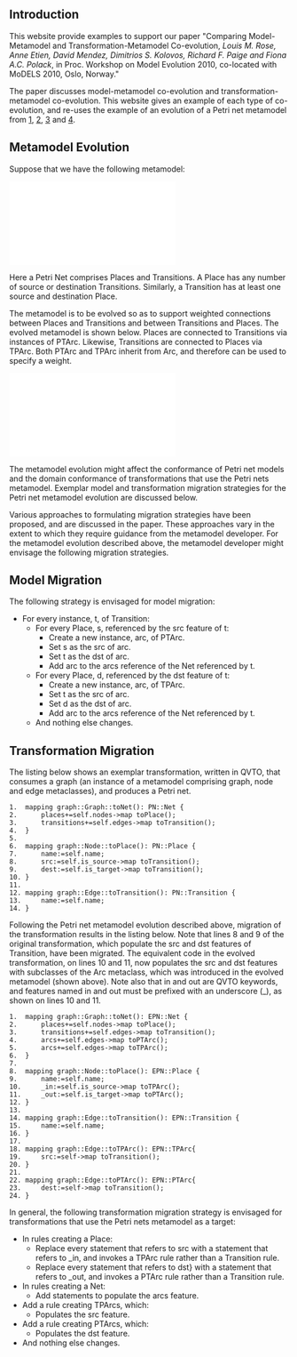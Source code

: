 ## Introduction

This website provide examples to support our paper "Comparing Model-Metamodel and Transformation-Metamodel Co-evolution, *Louis M. Rose, Anne Etien, David Mendez, Dimitrios S. Kolovos, Richard F. Paige and Fiona A.C. Polack*, in Proc. Workshop on Model Evolution 2010, co-located with MoDELS 2010, Oslo, Norway."

The paper discusses model-metamodel co-evolution and transformation-metamodel co-evolution. This website gives an example of each type of co-evolution, and re-uses the example of an evolution of a Petri net metamodel from [1][cicchetti], [2][garces], [3][rose] and [4][wachsmuth]. 

## Metamodel Evolution

Suppose that we have the following metamodel:

![Original Petri nets metamodel](raw/master/images/before.pdf)

Here a Petri Net comprises Places and Transitions. A Place has any number of source or destination Transitions. Similarly, a Transition has at least one source and destination Place. 

The metamodel is to be evolved so as to support weighted connections between Places and Transitions and between Transitions and Places. The evolved metamodel is shown below. Places are connected to Transitions via instances of PTArc. Likewise, Transitions are connected to Places via TPArc. Both PTArc and TPArc inherit from Arc, and therefore can be used to specify a weight.

![Evolved Petri nets metamodel](raw/master/images/after.pdf)

The metamodel evolution might affect the conformance of Petri net models and the domain conformance of transformations that use the Petri nets metamodel. Exemplar model and transformation migration strategies for the Petri net metamodel evolution are discussed below.

Various approaches to formulating migration strategies have been proposed, and are discussed in the paper. These approaches vary in the extent to which they require guidance from the metamodel developer. For the metamodel evolution described above, the metamodel developer might envisage the following migration strategies.


## Model Migration
The following strategy is envisaged for model migration:

* For every instance, t, of Transition: 
  * For every Place, s, referenced by the src feature of t: 
      * Create a new instance, arc, of PTArc. 
      * Set s as the src of arc. 
      * Set t as the dst of arc. 
      * Add arc to the arcs reference of the Net referenced by t.
  * For every Place, d, referenced by the dst feature of t: 
      * Create a new instance, arc, of TPArc. 
      * Set t as the src of arc. 
      * Set d as the dst of arc. 
      * Add arc to the arcs reference of the Net referenced by t.
  * And nothing else changes.


## Transformation Migration
The listing below shows an exemplar transformation, written in QVTO, that consumes a graph (an instance of a metamodel comprising graph, node and edge metaclasses), and produces a Petri net.

    1.  mapping graph::Graph::toNet(): PN::Net {
    2.  	places+=self.nodes->map toPlace();
    3.  	transitions+=self.edges->map toTransition();	
    4.  }
    5. 
    6.  mapping graph::Node::toPlace(): PN::Place {
    7.  	name:=self.name;
    8.  	src:=self.is_source->map toTransition();
    9.  	dest:=self.is_target->map toTransition();
    10. }
    11. 
    12. mapping graph::Edge::toTransition(): PN::Transition {
    13.     name:=self.name;
    14. }

Following the Petri net metamodel evolution described above, migration of the transformation results in the listing below. Note that lines 8 and 9 of the original transformation, which populate the src and dst features of Transition, have been migrated. The equivalent code in the evolved transformation, on lines 10 and 11, now populates the src and dst features with subclasses of the Arc metaclass, which was introduced in the evolved metamodel (shown above). Note also that in and out are QVTO keywords, and features named in and out must be prefixed with an underscore (\_), as shown on lines 10 and 11.

    1.  mapping graph::Graph::toNet(): EPN::Net {
    2.      places+=self.nodes->map toPlace();
    3.      transitions+=self.edges->map toTransition();
    4.      arcs+=self.edges->map toPTArc();
    5.      arcs+=self.edges->map toTPArc();
    6.  }
    7.
    8.  mapping graph::Node::toPlace(): EPN::Place {
    9.      name:=self.name;
    10.	    _in:=self.is_source->map toTPArc();
    11.	    _out:=self.is_target->map toPTArc();
    12. }
    13.
    14. mapping graph::Edge::toTransition(): EPN::Transition {
    15.     name:=self.name;
    16. }
    17. 
    18. mapping graph::Edge::toTPArc(): EPN::TPArc{
    19.     src:=self->map toTransition();
    20. }
    21.
    22. mapping graph::Edge::toPTArc(): EPN::PTArc{
    23.     dest:=self->map toTransition();
    24. }


In general, the following transformation migration strategy is envisaged for transformations that use the Petri nets metamodel as a target:

* In rules creating a Place: 
  * Replace every statement that refers to src with a statement that refers to \_in, and invokes a TPArc rule rather than a Transition rule.
  * Replace every statement that refers to dst} with a statement that refers to \_out, and invokes a PTArc rule rather than a Transition rule.
* In rules creating a Net: 
  * Add statements to populate the arcs feature.
* Add a rule creating TPArcs, which:
  * Populates the src feature. 
* Add a rule creating PTArcs, which:
  * Populates the dst feature.
* And nothing else changes.
	

[cicchetti]: http://dx.doi.org/10.1109/EDOC.2008.44  "A. Cicchetti, D. DiRuscio, R. Eramo, and A.Pierantonio. Automating co-evolution in MDE. In Proc. EDOC, 2008."
[garces]: http://dx.doi.org/10.1007/978-3-642-02674-4_4  "K. Garces, F. Jouault, P. Cointe, and J. Bezivin. Managing model adaptation by precise detection of metamodel changes. In Proc. ECMDA-FA, 2009."
[rose]: http://dx.doi.org/10.1007/978-3-642-13688-7_13  "L.M. Rose, D.S. Kolovos, R.F. Paige, and F.A.C. Polack. Model migration with Epsilon Flock. In Proc. ICMT, 2010."
[wachsmuth]: http://dx.doi.org/10.1007/978-3-540-73589-2_28  "G. Wachsmuth, Metamodel Adaptation and Model Co-adaptation. In Proc. ECOOP, 2007"